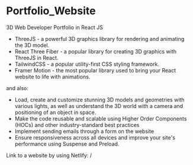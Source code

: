 # Portfolio_Website
 3D Web Developer Portfolio in React JS

- ThreeJS - a powerful 3D graphics library for rendering and animating the 3D model.
- React Three Fiber - a popular library for creating 3D graphics with ThreeJS in React.
- TailwindCSS - a popular utility-first CSS styling framework.
- Framer Motion - the most popular library used to bring your React website to life with animations.

and also:
- Load, create and customize stunning 3D models and geometries with various lights, as well as understand the 3D world with a camera and positioning of an object in space.
- Make the code reusable and scalable using Higher Order Components (HOCs) and other industry-standard best practices
- Implement sending emails through a form on the website
- Ensure responsiveness across all devices and improve your site's performance using Suspense and Preload.


Link to a website by using Netlify: /


